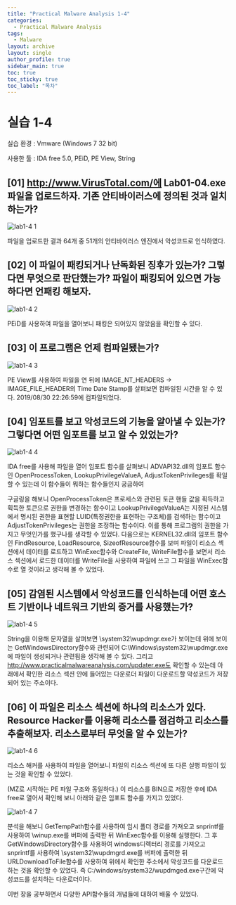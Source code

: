 ```yaml
---
title: "Practical Malware Analysis 1-4"
categories:
  - Practical Malware Analysis
tags:
  - Malware
layout: archive
layout: single
author_profile: true
sidebar_main: true
toc: true
toc_sticky: true
toc_label: "목차"
---
```


# 실습 1-4

실습 환경 : Vmware (Windows 7 32 bit)

사용한 툴 : IDA free 5.0, PEiD, PE View, String

## [01] http://www.VirusTotal.com/에 Lab01-04.exe 파일을 업로드하자. 기존 안티바이러스에 정의된 것과 일치하는가?

![lab1-4 1](https://user-images.githubusercontent.com/91646923/135559122-336493ac-d6be-40d4-9b82-06054f98275d.JPG)

파일을 업로드한 결과 64개 중 51개의 안티바이러스 엔진에서 악성코드로 인식하였다.

## [02] 이 파일이 패킹되거나 난독화된 징후가 있는가? 그렇다면 무엇으로 판단했는가? 파일이 패킹되어 있으면 가능하다면 언패킹 해보자.

![lab1-4 2](https://user-images.githubusercontent.com/91646923/135559131-b69e8056-2310-4ed8-8812-827e64a45e5a.JPG)

PEiD를 사용하여 파일을 열어보니 패킹은 되어있지 않았음을 확인할 수 있다.

## [03] 이 프로그램은 언제 컴파일됐는가?

![lab1-4 3](https://user-images.githubusercontent.com/91646923/135559149-21abd602-927c-4435-acf2-8e6eeb7cb3cb.JPG)

PE View를 사용하여 파일을 연 뒤에 IMAGE_NT_HEADERS -> IMAGE_FILE_HEADER의 Time Date Stamp를 살펴보면 컴파일된 시간을 알 수 있다. 2019/08/30 22:26:59에 컴파일되었다.

## [04] 임포트를 보고 악성코드의 기능을 알아낼 수 있는가? 그렇다면 어떤 임포트를 보고 알 수 있었는가?

![lab1-4 4](https://user-images.githubusercontent.com/91646923/135559165-f53f25f3-cb8b-46a6-bb47-877b0067f00b.JPG)

IDA free를 사용해 파일을 열어 임포트 함수를 살펴보니 ADVAPI32.dll의 임포트 함수인 OpenProcessToken, LookupPrivilegeValueA, AdjustTokenPrivileges를 확일할 수 있는데 이 함수들이 뭐하는 함수들인지 궁금하여

구글링을 해보니 OpenProcessToken은 프로세스와 관련된 토큰 핸들 값을 획득하고 획득한 토큰으로 권한을 변경하는 함수이고 LookupPrivilegeValueA는 지정된 시스템에서 명시된 권한을 표현할 LUID(특정권한을 표현하는 구조체)를 검색하는 함수이고 AdjustTokenPrivileges는  권한을 조정하는 함수이다. 이를 통해 프로그램의 권한을 가지고 무엇인가를 했구나를 생각할 수 있었다. 다음으로는 KERNEL32.dll의 임포트 함수인 FindResource, LoadResource, SizeofResource함수를 보며 파일이 리소스 섹션에서 데이터를 로드하고 WinExec함수와 CreateFile, WriteFile함수를 보면서 리소스 섹션에서 로드한 데이터를 WriteFile을 사용하여 파일에 쓰고 그 파일을  WinExec함수로 열 것이라고 생각해 볼 수 있었다.

## [05] 감염된 시스템에서 악성코드를 인식하는데 어떤 호스트 기반이나 네트워크 기반의 증거를 사용했는가?

![lab1-4 5](https://user-images.githubusercontent.com/91646923/135559187-b80689e5-265c-4c4c-b1f4-e5aea0181112.JPG)

String을 이용해 문자열을 살펴보면 \system32\wupdmgr.exe가 보이는데 위에 보이는 GetWindowsDirectory함수와 관련되어 C:\Windows\system32\wupdmgr.exe에 파일이 생성되거나 관련됨을 생각해 볼 수 있다. 그리고 http://www.practicalmalwareanalysis.com/updater.exe도 확인할 수 있는데 아래에서 확인한 리소스 섹션 안에 들어있는 다운로더 파일이 다운로드할 악성코드가 저장되어 있는 주소이다.

## [06] 이 파일은 리소스 섹션에 하나의 리소스가 있다. Resource Hacker를 이용해 리소스를 점검하고 리소스를 추출해보자. 리소스로부터 무엇을 알 수 있는가?

![lab1-4 6](https://user-images.githubusercontent.com/91646923/135559201-3e73f3e4-3006-4d4d-9280-53ec37d74de8.JPG)

리소스 해커를 사용하여 파일을 열어보니 파일의 리소스 섹션에 또 다른 실행 파일이 있는 것을 확인할 수 있었다.

(MZ로 시작하는 PE 파일 구조와 동일하다.) 이 리소스를 BIN으로 저장한 후에 IDA free로 열어서 확인해 보니 아래와 같은 임포트 함수를 가지고 있었다.

![lab1-4 7](https://user-images.githubusercontent.com/91646923/135559208-c14abe74-9236-4344-b4c5-e995a3819ea5.JPG)

분석을 해보니 GetTempPath함수를 사용하여 임시 폴더 경로를 가져오고 snprintf를 사용하여 \\winup.exe를 버퍼에 출력한 뒤 WinExec함수를 이용해 실행한다. 그 후 GetWindowsDirectory함수를 사용하여 windows디렉터리 경로를 가져오고 snprintf를 사용하여 \\system32\\wupdmgrd.exe를 버퍼에 출력한 뒤 URLDownloadToFile함수를 사용하여 위에서 확인한 주소에서 악성코드를 다운로드하는 것을 확인할 수 있었다. 즉 C:/windows/system32/wupdmged.exe구간에 악성코드를 설치하는 다운로더이다.


이번 장을 공부하면서 다양한 API함수들의 개념들에 대하여 배울 수 있었다.
